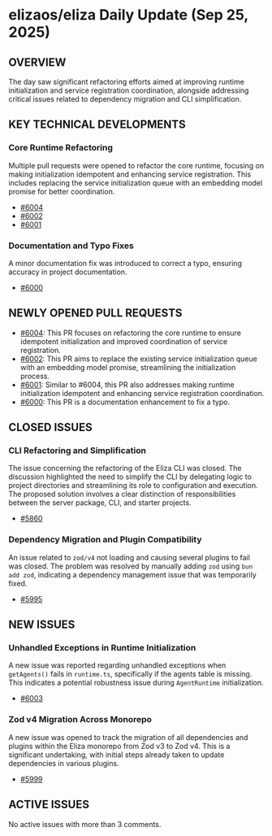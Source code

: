 # elizaos/eliza Daily Update (Sep 25, 2025)
## OVERVIEW 
The day saw significant refactoring efforts aimed at improving runtime initialization and service registration coordination, alongside addressing critical issues related to dependency migration and CLI simplification.

## KEY TECHNICAL DEVELOPMENTS

### Core Runtime Refactoring
Multiple pull requests were opened to refactor the core runtime, focusing on making initialization idempotent and enhancing service registration. This includes replacing the service initialization queue with an embedding model promise for better coordination.
- [#6004](https://github.com/elizaos/eliza/pull/6004)
- [#6002](https://github.com/elizaos/eliza/pull/6002)
- [#6001](https://github.com/elizaos/eliza/pull/6001)

### Documentation and Typo Fixes
A minor documentation fix was introduced to correct a typo, ensuring accuracy in project documentation.
- [#6000](https://github.com/elizaos/eliza/pull/6000)

## NEWLY OPENED PULL REQUESTS
- [#6004](https://github.com/elizaos/eliza/pull/6004): This PR focuses on refactoring the core runtime to ensure idempotent initialization and improved coordination of service registration.
- [#6002](https://github.com/elizaos/eliza/pull/6002): This PR aims to replace the existing service initialization queue with an embedding model promise, streamlining the initialization process.
- [#6001](https://github.com/elizaos/eliza/pull/6001): Similar to #6004, this PR also addresses making runtime initialization idempotent and enhancing service registration coordination.
- [#6000](https://github.com/elizaos/eliza/pull/6000): This PR is a documentation enhancement to fix a typo.

## CLOSED ISSUES

### CLI Refactoring and Simplification
The issue concerning the refactoring of the Eliza CLI was closed. The discussion highlighted the need to simplify the CLI by delegating logic to project directories and streamlining its role to configuration and execution. The proposed solution involves a clear distinction of responsibilities between the server package, CLI, and starter projects.
- [#5860](https://github.com/elizaos/eliza/issues/5860)

### Dependency Migration and Plugin Compatibility
An issue related to `zod/v4` not loading and causing several plugins to fail was closed. The problem was resolved by manually adding `zod` using `bun add zod`, indicating a dependency management issue that was temporarily fixed.
- [#5995](https://github.com/elizaos/eliza/issues/5995)

## NEW ISSUES

### Unhandled Exceptions in Runtime Initialization
A new issue was reported regarding unhandled exceptions when `getAgents()` fails in `runtime.ts`, specifically if the agents table is missing. This indicates a potential robustness issue during `AgentRuntime` initialization.
- [#6003](https://github.com/elizaos/eliza/issues/6003)

### Zod v4 Migration Across Monorepo
A new issue was opened to track the migration of all dependencies and plugins within the Eliza monorepo from Zod v3 to Zod v4. This is a significant undertaking, with initial steps already taken to update dependencies in various plugins.
- [#5999](https://github.com/elizaos/eliza/issues/5999)

## ACTIVE ISSUES
No active issues with more than 3 comments.